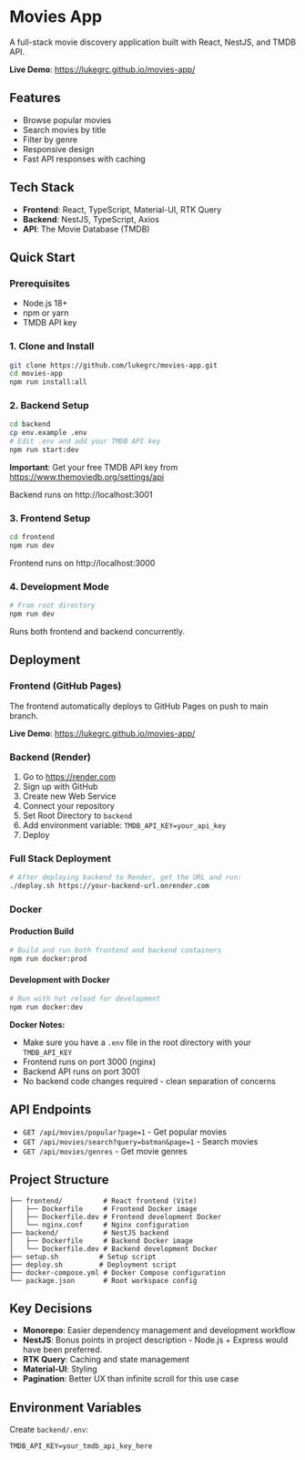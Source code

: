# Movies App

A full-stack movie discovery application built with React, NestJS, and TMDB API.

**Live Demo**: https://lukegrc.github.io/movies-app/

## Features

- Browse popular movies
- Search movies by title
- Filter by genre
- Responsive design
- Fast API responses with caching

## Tech Stack

- **Frontend**: React, TypeScript, Material-UI, RTK Query
- **Backend**: NestJS, TypeScript, Axios
- **API**: The Movie Database (TMDB)

## Quick Start

### Prerequisites

- Node.js 18+
- npm or yarn
- TMDB API key

### 1. Clone and Install

```bash
git clone https://github.com/lukegrc/movies-app.git
cd movies-app
npm run install:all
```

### 2. Backend Setup

```bash
cd backend
cp env.example .env
# Edit .env and add your TMDB API key
npm run start:dev
```

**Important**: Get your free TMDB API key from https://www.themoviedb.org/settings/api

Backend runs on http://localhost:3001

### 3. Frontend Setup

```bash
cd frontend
npm run dev
```

Frontend runs on http://localhost:3000

### 4. Development Mode

```bash
# From root directory
npm run dev
```

Runs both frontend and backend concurrently.

## Deployment

### Frontend (GitHub Pages)

The frontend automatically deploys to GitHub Pages on push to main branch.

**Live Demo**: https://lukegrc.github.io/movies-app/

### Backend (Render)

1. Go to https://render.com
2. Sign up with GitHub
3. Create new Web Service
4. Connect your repository
5. Set Root Directory to `backend`
6. Add environment variable: `TMDB_API_KEY=your_api_key`
7. Deploy

### Full Stack Deployment

```bash
# After deploying backend to Render, get the URL and run:
./deploy.sh https://your-backend-url.onrender.com
```

### Docker

#### Production Build

```bash
# Build and run both frontend and backend containers
npm run docker:prod
```

#### Development with Docker

```bash
# Run with hot reload for development
npm run docker:dev
```

**Docker Notes:**

- Make sure you have a `.env` file in the root directory with your `TMDB_API_KEY`
- Frontend runs on port 3000 (nginx)
- Backend API runs on port 3001
- No backend code changes required - clean separation of concerns

## API Endpoints

- `GET /api/movies/popular?page=1` - Get popular movies
- `GET /api/movies/search?query=batman&page=1` - Search movies
- `GET /api/movies/genres` - Get movie genres

## Project Structure

```
├── frontend/          # React frontend (Vite)
│   ├── Dockerfile     # Frontend Docker image
│   ├── Dockerfile.dev # Frontend development Docker
│   └── nginx.conf     # Nginx configuration
├── backend/           # NestJS backend
│   ├── Dockerfile     # Backend Docker image
│   └── Dockerfile.dev # Backend development Docker
├── setup.sh          # Setup script
├── deploy.sh         # Deployment script
├── docker-compose.yml # Docker Compose configuration
└── package.json       # Root workspace config
```

## Key Decisions

- **Monorepo**: Easier dependency management and development workflow
- **NestJS**: Bonus points in project description - Node.js + Express would have been preferred.
- **RTK Query**: Caching and state management
- **Material-UI**: Styling
- **Pagination**: Better UX than infinite scroll for this use case

## Environment Variables

Create `backend/.env`:

```
TMDB_API_KEY=your_tmdb_api_key_here
```
